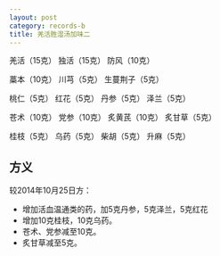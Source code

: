 ```yaml
---
layout: post
category: records-b
title: 羌活胜湿汤加味二
---
```


羌活（15克） 独活（15克） 防风（10克）

藁本（10克） 川芎（5克）  生蔓荆子（5克）

桃仁（5克） 红花（5克） 丹参（5克） 泽兰（5克）

苍术（10克） 党参（10克） 炙黄芪（10克） 炙甘草（5克） 

桂枝（5克） 乌药（5克） 柴胡（5克） 升麻（5克） 

## 方义 ##

较2014年10月25日方：

- 增加活血温通类的药，加5克丹参，5克泽兰，5克红花
- 增加10克桂枝，10克乌药。
- 苍术、党参减至10克。
- 炙甘草减至5克。